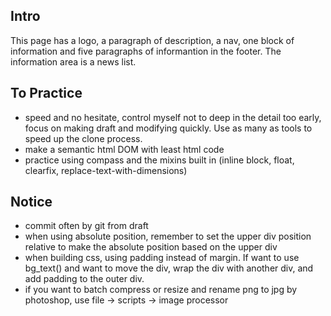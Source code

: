 ## Intro
This page has a logo, a paragraph of description, a nav, one block of information and five paragraphs of informantion in the footer. The information area is a news list.

## To Practice
- speed and no hesitate, control myself not to deep in the detail too early, focus on making draft and modifying quickly. Use as many as tools to speed up the clone process.
- make a semantic html DOM with least html code
- practice using compass and the mixins built in (inline block, float, clearfix, replace-text-with-dimensions)

## Notice
- commit often by git from draft
- when using absolute position, remember to set the upper div position relative to make the absolute position based on the upper div
- when building css, using padding instead of margin. If want to use bg_text() and want to move the div, wrap the div with another div, and add padding to the outer div.
- if you want to batch compress or resize and rename png to jpg by photoshop, use file -> scripts -> image processor